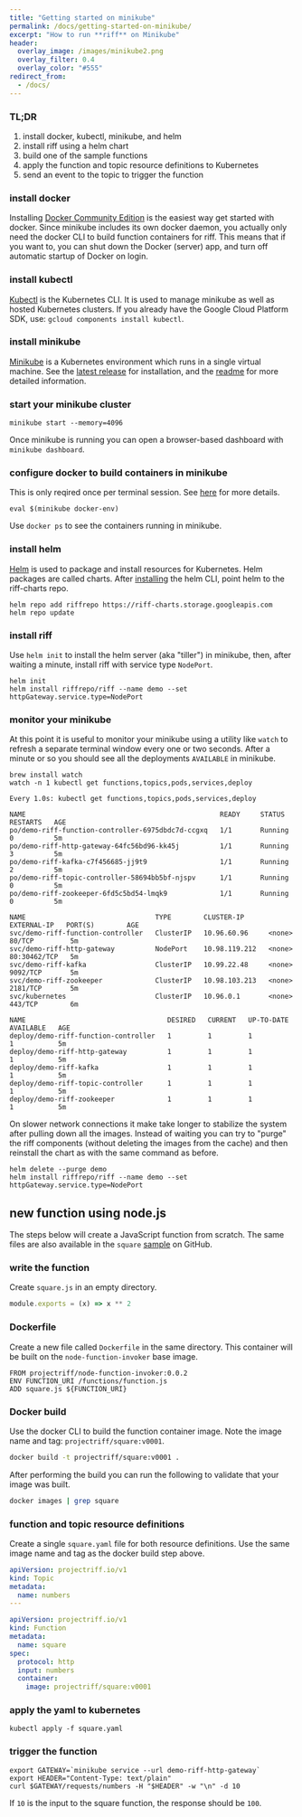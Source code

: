 ```yaml
---
title: "Getting started on minikube"
permalink: /docs/getting-started-on-minikube/
excerpt: "How to run **riff** on Minikube"
header:
  overlay_image: /images/minikube2.png
  overlay_filter: 0.4
  overlay_color: "#555"
redirect_from:
  - /docs/
---
```


### TL;DR
1. install docker, kubectl, minikube, and helm
2. install riff using a helm chart
3. build one of the sample functions
4. apply the function and topic resource definitions to Kubernetes
5. send an event to the topic to trigger the function

### install docker
Installing [Docker Community Edition](https://www.docker.com/community-edition) is the easiest way get started with docker. Since minikube includes its own docker daemon, you actually only need the docker CLI to build function containers for riff. This means that if you want to, you can shut down the Docker (server) app, and turn off automatic startup of Docker on login.

### install kubectl
[Kubectl](https://kubernetes.io/docs/tasks/tools/install-kubectl/) is the Kubernetes CLI. It is used to manage minikube as well as hosted Kubernetes clusters. If you already have the Google Cloud Platform SDK, use: `gcloud components install kubectl`.

### install minikube
[Minikube](https://kubernetes.io/docs/tasks/tools/install-minikube/) is a Kubernetes environment which runs in a single virtual machine. See the [latest release](https://github.com/kubernetes/minikube/releases) for installation, and the [readme](https://github.com/kubernetes/minikube/blob/master/README.md) for more detailed information.

### start your minikube cluster
```
minikube start --memory=4096
```
Once minikube is running you can open a browser-based dashboard with `minikube dashboard`.

### configure docker to build containers in minikube
This is only reqired once per terminal session. See [here](https://kubernetes.io/docs/getting-started-guides/minikube/#reusing-the-docker-daemon) for more details.
```
eval $(minikube docker-env)
```
Use `docker ps` to see the containers running in minikube.

### install helm
[Helm](https://docs.helm.sh/using_helm/#installing-helm) is used to package and install resources for Kubernetes. Helm packages are called charts. After [installing](https://docs.helm.sh/using_helm/#installing-helm) the helm CLI, point helm to the riff-charts repo.
```
helm repo add riffrepo https://riff-charts.storage.googleapis.com
helm repo update
```

### install riff
Use `helm init` to install the helm server (aka "tiller") in minikube, then, after waiting a minute, install riff with service type `NodePort`.
```
helm init
helm install riffrepo/riff --name demo --set httpGateway.service.type=NodePort
```

### monitor your minikube
At this point it is useful to monitor your minikube using a utility like `watch` to refresh a separate terminal window every one or two seconds. After a minute or so you should see all the deployments `AVAILABLE` in minikube.
```
brew install watch
watch -n 1 kubectl get functions,topics,pods,services,deploy
```

```
Every 1.0s: kubectl get functions,topics,pods,services,deploy

NAME                                                READY     STATUS    RESTARTS   AGE
po/demo-riff-function-controller-6975dbdc7d-ccgxq   1/1       Running   0          5m
po/demo-riff-http-gateway-64fc56bd96-kk45j          1/1       Running   3          5m
po/demo-riff-kafka-c7f456685-jj9t9                  1/1       Running   2          5m
po/demo-riff-topic-controller-58694bb5bf-njspv      1/1       Running   0          5m
po/demo-riff-zookeeper-6fd5c5bd54-lmqk9             1/1       Running   0          5m

NAME                                TYPE        CLUSTER-IP      EXTERNAL-IP   PORT(S)        AGE
svc/demo-riff-function-controller   ClusterIP   10.96.60.96     <none>        80/TCP         5m
svc/demo-riff-http-gateway          NodePort    10.98.119.212   <none>        80:30462/TCP   5m
svc/demo-riff-kafka                 ClusterIP   10.99.22.48     <none>        9092/TCP       5m
svc/demo-riff-zookeeper             ClusterIP   10.98.103.213   <none>        2181/TCP       5m
svc/kubernetes                      ClusterIP   10.96.0.1       <none>        443/TCP        6m

NAME                                   DESIRED   CURRENT   UP-TO-DATE   AVAILABLE   AGE
deploy/demo-riff-function-controller   1         1         1            1           5m
deploy/demo-riff-http-gateway          1         1         1            1           5m
deploy/demo-riff-kafka                 1         1         1            1           5m
deploy/demo-riff-topic-controller      1         1         1            1           5m
deploy/demo-riff-zookeeper             1         1         1            1           5m
```

On slower network connections it make take longer to stabilize the system after pulling down all the images. Instead of waiting you can try to "purge" the riff components (without deleting the images from the cache) and then reinstall the chart as with the same command as before.

```
helm delete --purge demo
helm install riffrepo/riff --name demo --set httpGateway.service.type=NodePort
```


## new function using node.js
The steps below will create a JavaScript function from scratch. The same files are also available in the `square` [sample](https://github.com/projectriff/riff/blob/master/samples/node/square/) on GitHub.

### write the function
Create `square.js` in an empty directory.
```js
module.exports = (x) => x ** 2
```

### Dockerfile
Create a new file called `Dockerfile` in the same directory.
This container will be built on the `node-function-invoker` base image.
```
FROM projectriff/node-function-invoker:0.0.2
ENV FUNCTION_URI /functions/function.js
ADD square.js ${FUNCTION_URI}
```

### Docker build
Use the docker CLI to build the function container image.
Note the image name and tag: `projectriff/square:v0001`.
```bash
docker build -t projectriff/square:v0001 .
```

After performing the build you can run the following to validate that your image was built.
```bash
docker images | grep square
```


### function and topic resource definitions
Create a single `square.yaml` file for both resource definitions.
Use the same image name and tag as the docker build step above.

```yaml
apiVersion: projectriff.io/v1
kind: Topic
metadata:
  name: numbers
---

apiVersion: projectriff.io/v1
kind: Function
metadata:
  name: square
spec:
  protocol: http
  input: numbers
  container:
    image: projectriff/square:v0001
```

### apply the yaml to kubernetes
```
kubectl apply -f square.yaml
```

### trigger the function
```
export GATEWAY=`minikube service --url demo-riff-http-gateway`
export HEADER="Content-Type: text/plain"
curl $GATEWAY/requests/numbers -H "$HEADER" -w "\n" -d 10
```
If `10` is the input to the square function, the response should be `100`.